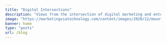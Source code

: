 ```yaml
---
title: "Digital Intersections"
description: "Views from the intersection of digital marketing and enterprise technology"
image: "https://marketingviatechnology.com/content/images/2020/12/mountain-road-1556177_rgb-1.jpg"
banner: home
type: "posts"
url: /blog
---
```

